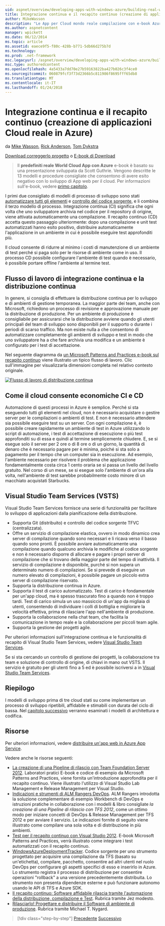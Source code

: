 ```yaml
---
uid: aspnet/overview/developing-apps-with-windows-azure/building-real-world-cloud-apps-with-windows-azure/continuous-integration-and-continuous-delivery
title: Integrazione continua e il recapito continuo (creazione di applicazioni con Azure Cloud del mondo reale) | Documenti Microsoft
author: MikeWasson
description: "Le App per Cloud mondo reale compilazione con e-book Azure si basa su una presentazione sviluppata da Scott Guthrie. Viene spiegato 13 modelli e procedure che è possibile..."
ms.author: aspnetcontent
manager: wpickett
ms.date: 06/12/2014
ms.topic: article
ms.assetid: eaece9f5-f80c-428b-b771-5db66d275b7d
ms.technology: 
ms.prod: .net-framework
msc.legacyurl: /aspnet/overview/developing-apps-with-windows-azure/building-real-world-cloud-apps-with-windows-azure/continuous-integration-and-continuous-delivery
msc.type: authoredcontent
ms.openlocfilehash: 4a5433a7dd70e27b59163822ba427b026c3f4ce0
ms.sourcegitcommit: 060879fcf3f73d2366b5c811986f8695fff65db8
ms.translationtype: MT
ms.contentlocale: it-IT
ms.lasthandoff: 01/24/2018
---
```

<a name="continuous-integration-and-continuous-delivery-building-real-world-cloud-apps-with-azure"></a>Integrazione continua e il recapito continuo (creazione di applicazioni Cloud reale in Azure)
====================
da [Mike Wasson](https://github.com/MikeWasson), [Rick Anderson](https://github.com/Rick-Anderson), [Tom Dykstra](https://github.com/tdykstra)

[Download correggerlo progetto](http://code.msdn.microsoft.com/Fix-It-app-for-Building-cdd80df4) o [E-book di Download](http://blogs.msdn.com/b/microsoft_press/archive/2014/07/23/free-ebook-building-cloud-apps-with-microsoft-azure.aspx)

> Il **predefiniti reale World Cloud App con Azure** e-book è basato su una presentazione sviluppata da Scott Guthrie. Vengono descritte le 13 modelli e procedure consigliate che consentono di avere esito negativo con lo sviluppo di App web per il cloud. Per informazioni sull'e-book, vedere [primo capitolo](introduction.md).


I primi due consigliato di modelli di processo di sviluppo sono stati [automatizzare tutti gli elementi](automate-everything.md) e [controllo del codice sorgente](source-control.md), e li combina il terzo modello di processo. Integrazione continua (CI) significa che ogni volta che uno sviluppatore archivia nel codice per il repository di origine, viene attivata automaticamente una compilazione. Il recapito continuo (CD) accetta questo passaggio ulteriormente: dopo una compilazione e unit test automatizzati hanno esito positivo, distribuire automaticamente l'applicazione in un ambiente in cui è possibile eseguire test approfonditi più.

Il cloud consente di ridurre al minimo i costi di manutenzione di un ambiente di test perché si paga solo per le risorse di ambiente come in uso. Il processo CD possibile configurare l'ambiente di test quando è necessario, è possibile portare offline l'ambiente al termine test.

## <a name="continuous-integration-and-continuous-delivery-workflow"></a>Flusso di lavoro di integrazione continua e la distribuzione continua

In genere, si consiglia di effettuare la distribuzione continua per lo sviluppo e di ambienti di gestione temporanea. La maggior parte dei team, anche con Microsoft, richiedono un processo di revisione e approvazione manuale per la distribuzione di produzione. Per un ambiente di produzione è consigliabile per assicurarsi che la distribuzione avviene quando gli utenti principali del team di sviluppo sono disponibili per il supporto o durante i periodi di scarso traffico. Ma non esiste nulla a che consentono di automatizzare completamente gli ambienti di sviluppo e test in modo che uno sviluppatore ha a che fare archivia una modifica e un ambiente è configurato per i test di accettazione.

Nel seguente diagramma da [un Microsoft Patterns and Practices e-book sul recapito continuo](http://aka.ms/ReleasePipeline) viene illustrato un tipico flusso di lavoro. Clic sull'immagine per visualizzarla dimensioni completa nel relativo contesto originale.

[![Flusso di lavoro di distribuzione continua](continuous-integration-and-continuous-delivery/_static/image1.png)](https://msdn.microsoft.com/library/dn449955.aspx)

## <a name="how-the-cloud-enables-cost-effective-ci-and-cd"></a>Come il cloud consente economiche CI e CD

Automazione di questi processi in Azure è semplice. Perché si sta eseguendo tutti gli elementi nel cloud, non è necessario acquistare o gestire server per le compilazioni o ambienti di test. E non è necessario attendere sia possibile eseguire test su un server. Con ogni compilazione è, è possibile creare rapidamente un ambiente di test in Azure utilizzando lo script di automazione, i test di accettazione di esecuzione o più test approfonditi su di essa e quindi al termine semplicemente chiudere. E, se si esegue solo il server per 2 ore o di 8 ore o di un giorno, la quantità di denaro che è necessario pagare per è minima, poiché si sta solo a pagamento per il tempo che un computer sia in esecuzione. Ad esempio, l'ambiente necessario per risolvere il problema che applicazione fondamentalmente costa circa 1 cento oraria se si passa un livello del livello gratuito. Nel corso di un mese, se si esegue solo l'ambiente di un'ora alla volta, nell'ambiente di test sarebbe probabilmente costo minore di un macchiato acquistati Starbucks.

## <a name="visual-studio-team-services-vsts"></a>Visual Studio Team Services (VSTS)

Visual Studio Team Services fornisce una serie di funzionalità per facilitare lo sviluppo di applicazioni dalla pianificazione della distribuzione.

- Supporta Git (distribuito) e controllo del codice sorgente TFVC (centralizzata).
- Offre un servizio di compilazione elastica, ovvero in modo dinamico crea server di compilazione quando sono necessari e li ricava verso il basso quando sono pronti. È possibile avviare automaticamente una compilazione quando qualcuno archivia le modifiche al codice sorgente e non è necessario disporre di allocare e pagare i propri server di compilazione che si trovano della maggior parte del tempo di inattività. Il servizio di compilazione è disponibile, purché si non supera un determinato numero di compilazioni. Se si prevede di eseguire un numero elevato di compilazioni, è possibile pagare un piccolo extra server di compilazione riservato.
- Supporta la distribuzione continua in Azure.
- Supporta il test di carico automatizzato. Test di carico è fondamentale per un'app cloud, ma è spesso trascurato fino a quando non è troppo tardi. Test di carico simula un uso massiccio di un'app da migliaia di utenti, consentendo di individuare i colli di bottiglia e migliorare la velocità effettiva, prima di rilasciare l'app nell'ambiente di produzione.
- Supporta la collaborazione nella chat team, che facilita la comunicazione in tempo reale e la collaborazione per piccoli team agile.
- Supporta la gestione dei progetti agile.


Per ulteriori informazioni sull'integrazione continua e le funzionalità di recapito di Visual Studio Team Services, vedere [Visual Studio Team Services](https://www.visualstudio.com/team-services/).

Se si sta cercando un controllo di gestione dei progetti, la collaborazione tra team e soluzione di controllo di origine, di chiavi in mano out VSTS. Il servizio è gratuito per gli utenti fino a 5 ed è possibile iscriversi a in [Visual Studio Team Services](https://www.visualstudio.com/team-services/).

## <a name="summary"></a>Riepilogo

I modelli di sviluppo prima di tre cloud stati su come implementare un processo di sviluppo ripetibili, affidabile e stimabili con durata del ciclo di bassa. Nel [capitolo successivo](web-development-best-practices.md) verranno esaminati i modelli di architettura e codifica.

## <a name="resources"></a>Risorse

Per ulteriori informazioni, vedere [distribuire un'app web in Azure App Service](https://azure.microsoft.com/documentation/articles/web-sites-deploy/).

Vedere anche le risorse seguenti:

- [La creazione di una Pipeline di rilascio con Team Foundation Server 2012](http://aka.ms/ReleasePipeline). Laboratori pratici E-book e codice di esempio da Microsoft Patterns and Practices, viene fornita un'introduzione approfondita per il recapito continuo. Viene illustrato l'utilizzo di Visual Studio Lab Management e Release Management per Visual Studio.
- [Indicazioni e strumenti di ALM Rangers DevOps](https://aka.ms/vsarsolutions/). ALM Rangers introdotta la soluzione complementare di esempio Workbench di DevOps e istruzioni pratiche in collaborazione con i modelli &amp; libro consigliate *la creazione di una Pipeline di rilascio con TFS 2012*, come un ottimo modo per iniziare concetti di DevOps &amp; Release Management per TFS 2012 e per avviare il servizio. Le indicazioni fornite di seguito viene illustrato come compilare una sola volta e di distribuzione in più ambienti.
- [Test per il recapito continuo con Visual Studio 2012](https://msdn.microsoft.com/library/jj159345.aspx). E-book Microsoft Patterns and Practices, verrà illustrato come integrare i test automatizzati con il recapito continuo.
- [WindowsAzureDeploymentTracker](https://github.com/RyanTBerry/WindowsAzureDeploymentTracker). Codice sorgente per uno strumento progettato per acquisire una compilazione da TFS (basato su un'etichetta), compilare, pacchetto, consentire ad altri utenti nel ruolo DevOps per configurare gli aspetti specifici di esso e inserirlo in Azure. Lo strumento registra il processo di distribuzione per consentire operazioni "rollback" a una versione precedentemente distribuita. Lo strumento non presenta dipendenze esterne e può funzionare autonomo usando le API di TFS e Azure SDK.
- [Il recapito continuo: Software affidabile rilascia tramite l'automazione della distribuzione, compilazione e Test](https://www.amazon.com/Continuous-Delivery-Deployment-Automation-Addison-Wesley/dp/0321601912/ref=sr_1_1?s=books&amp;ie=UTF8&amp;qid=1377126361). Rubrica tramite Jez modesto.
- [Rilasciarlo! Progettare e distribuire il Software di ambiente di produzione](https://www.amazon.com/Release-It-Production-Ready-Pragmatic-Programmers/dp/0978739213). Rubrica tramite Michael T. Nygard.

>[!div class="step-by-step"]
[Precedente](source-control.md)
[Successivo](web-development-best-practices.md)
